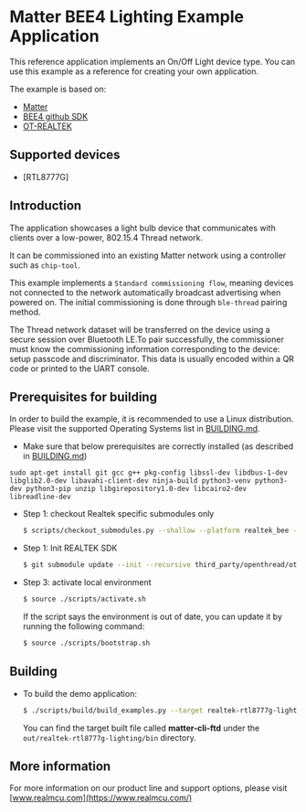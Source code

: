# Matter BEE4 Lighting Example Application

This reference application implements an On/Off Light device type. You can use
this example as a reference for creating your own application.

The example is based on:

-   [Matter](https://github.com/project-chip/connectedhomeip)
-   [BEE4 github SDK](https://github.com/rtkconnectivity/rtl87x2g_sdk)
-   [OT-REALTEK](https://github.com/rtkconnectivity/ot-realtek)

## Supported devices

-   [RTL8777G]

## Introduction

The application showcases a light bulb device that communicates with clients
over a low-power, 802.15.4 Thread network.

It can be commissioned into an existing Matter network using a controller such
as `chip-tool`.

This example implements a `Standard commissioning flow`, meaning devices not
connected to the network automatically broadcast advertising when powered on.
The initial commissioning is done through `ble-thread` pairing method.

The Thread network dataset will be transferred on the device using a secure
session over Bluetooth LE.To pair successfully, the commissioner must know the
commissioning information corresponding to the device: setup passcode and
discriminator. This data is usually encoded within a QR code or printed to the
UART console.

## Prerequisites for building

In order to build the example, it is recommended to use a Linux distribution.
Please visit the supported Operating Systems list in
[BUILDING.md](../../../docs/guides/BUILDING.md#prerequisites).

-   Make sure that below prerequisites are correctly installed (as described in
    [BUILDING.md](../../../docs/guides/BUILDING.md#prerequisites))

```
sudo apt-get install git gcc g++ pkg-config libssl-dev libdbus-1-dev libglib2.0-dev libavahi-client-dev ninja-build python3-venv python3-dev python3-pip unzip libgirepository1.0-dev libcairo2-dev libreadline-dev
```

-   Step 1: checkout Realtek specific submodules only

    ```bash
    $ scripts/checkout_submodules.py --shallow --platform realtek_bee --recursive
    ```

-   Step 1: Init REALTEK SDK

    ```bash
    $ git submodule update --init --recursive third_party/openthread/ot-realtek
    ```

-   Step 3: activate local environment

    ```bash
    $ source ./scripts/activate.sh
    ```

    If the script says the environment is out of date, you can update it by
    running the following command:

    ```bash
    $ source ./scripts/bootstrap.sh
    ```

## Building

-   To build the demo application:

    ```bash
    $ ./scripts/build/build_examples.py --target realtek-rtl8777g-lighting build
    ```

    You can find the target built file called **matter-cli-ftd** under the
    `out/realtek-rtl8777g-lighting/bin` directory.

## More information

For more information on our product line and support options, please visit
[www.realmcu.com](https://www.realmcu.com/)
